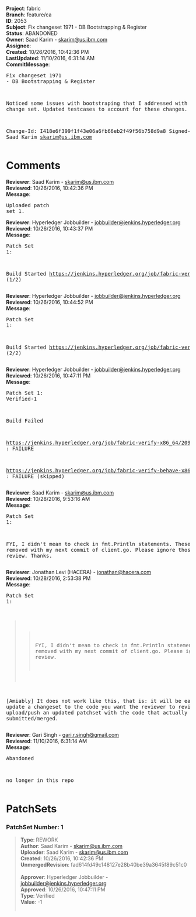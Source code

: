 <strong>Project</strong>: fabric<br><strong>Branch</strong>: feature/ca<br><strong>ID</strong>: 2053<br><strong>Subject</strong>: Fix changeset 1971 - DB Bootstrapping & Register<br><strong>Status</strong>: ABANDONED<br><strong>Owner</strong>: Saad Karim - skarim@us.ibm.com<br><strong>Assignee</strong>:<br><strong>Created</strong>: 10/26/2016, 10:42:36 PM<br><strong>LastUpdated</strong>: 11/10/2016, 6:31:14 AM<br><strong>CommitMessage</strong>:<br><pre>Fix changeset 1971 - DB Bootstrapping & Register

Noticed some issues with bootstraping that I
addressed with this change set. Updated testcases
to account for these changes.

Change-Id: I418e6f399f1f43e06a6fb66eb2f49f56b758d9a8
Signed-off-by: Saad Karim <skarim@us.ibm.com>
</pre><h1>Comments</h1><strong>Reviewer</strong>: Saad Karim - skarim@us.ibm.com<br><strong>Reviewed</strong>: 10/26/2016, 10:42:36 PM<br><strong>Message</strong>: <pre>Uploaded patch set 1.</pre><strong>Reviewer</strong>: Hyperledger Jobbuilder - jobbuilder@jenkins.hyperledger.org<br><strong>Reviewed</strong>: 10/26/2016, 10:43:37 PM<br><strong>Message</strong>: <pre>Patch Set 1:

Build Started https://jenkins.hyperledger.org/job/fabric-verify-x86_64/2096/ (1/2)</pre><strong>Reviewer</strong>: Hyperledger Jobbuilder - jobbuilder@jenkins.hyperledger.org<br><strong>Reviewed</strong>: 10/26/2016, 10:44:52 PM<br><strong>Message</strong>: <pre>Patch Set 1:

Build Started https://jenkins.hyperledger.org/job/fabric-verify-behave-x86_64/991/ (2/2)</pre><strong>Reviewer</strong>: Hyperledger Jobbuilder - jobbuilder@jenkins.hyperledger.org<br><strong>Reviewed</strong>: 10/26/2016, 10:47:11 PM<br><strong>Message</strong>: <pre>Patch Set 1: Verified-1

Build Failed 

https://jenkins.hyperledger.org/job/fabric-verify-x86_64/2096/ : FAILURE

https://jenkins.hyperledger.org/job/fabric-verify-behave-x86_64/991/ : FAILURE (skipped)</pre><strong>Reviewer</strong>: Saad Karim - skarim@us.ibm.com<br><strong>Reviewed</strong>: 10/28/2016, 9:53:16 AM<br><strong>Message</strong>: <pre>Patch Set 1:

FYI, I didn't mean to check in fmt.Println statements. These will be removed with my next commit of client.go. Please ignore those during review. Thanks.</pre><strong>Reviewer</strong>: Jonathan Levi (HACERA) - jonathan@hacera.com<br><strong>Reviewed</strong>: 10/28/2016, 2:53:38 PM<br><strong>Message</strong>: <pre>Patch Set 1:

>> FYI, I didn't mean to check in fmt.Println statements. These will be removed with my next commit of client.go. Please ignore those during review.

[Amiably] It does not work like this, that is: it will be easier to update a changeset to the code you want the reviewer to review. You can upload/push an updated patchset with the code that actually needs to be submitted/merged.</pre><strong>Reviewer</strong>: Gari Singh - gari.r.singh@gmail.com<br><strong>Reviewed</strong>: 11/10/2016, 6:31:14 AM<br><strong>Message</strong>: <pre>Abandoned

no longer in this repo</pre><h1>PatchSets</h1><h3>PatchSet Number: 1</h3><blockquote><strong>Type</strong>: REWORK<br><strong>Author</strong>: Saad Karim - skarim@us.ibm.com<br><strong>Uploader</strong>: Saad Karim - skarim@us.ibm.com<br><strong>Created</strong>: 10/26/2016, 10:42:36 PM<br><strong>UnmergedRevision</strong>: fad614fd49c148127e28b40be39a3645f89c51c0<br><br><strong>Approver</strong>: Hyperledger Jobbuilder - jobbuilder@jenkins.hyperledger.org<br><strong>Approved</strong>: 10/26/2016, 10:47:11 PM<br><strong>Type</strong>: Verified<br><strong>Value</strong>: -1<br><br></blockquote>